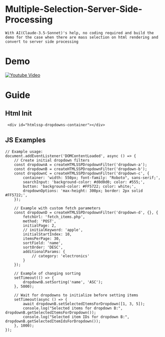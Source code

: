 # Multiple-Selection-Server-Side-Processing
    With AI(Claude-3.5-Sonnet)'s help, no coding required and build the demo for the case when there are mass selection on html rendering and convert to server side processing

# Demo
[![Youtube Video](https://img.youtube.com/vi/qu93nkFbcWY/maxresdefault.jpg)](https://www.youtube.com/watch?v=qu93nkFbcWY)

# Guide
## Html Init
     <div id="htmlssp-dropdowns-container"></div>
## JS Examples
    // Example usage:
    document.addEventListener('DOMContentLoaded', async () => {
        // Create initial dropdown filters
        const dropdownA = createHTMLSSPDropdownFilter('dropdown-a');
        const dropdownB = createHTMLSSPDropdownFilter('dropdown-b');
        const dropdownC = createHTMLSSPDropdownFilter('dropdown-c', {
            container: 'width: 550px; font-family: "Roboto", sans-serif;',
            searchInput: 'background-color: #d0d0d0; color: #555;',
            button: 'background-color: #FF5722; color: white;',
            dropdownOptions: 'max-height: 300px; border: 2px solid #FF5722;',
        });

        // Example with custom fetch parameters
        const dropdownD = createHTMLSSPDropdownFilter('dropdown-d', {}, {
            fetchUrl: 'fetch_items.php',
            method: 'POST',
            initialPage: 2,
            // initialKeyword: 'apple',
            initialStartIndex: 10,
            itemsPerPage: 30,
            sortField: 'name',
            sortOrder: 'DESC',
            additionalParams: {
                // category: 'electronics'
            }
        });

        // Example of changing sorting
        setTimeout(() => {
            dropdownB.setSorting('name', 'ASC');
        }, 5000);

        // Wait for dropdowns to initialize before setting items
        setTimeout(async () => {
            await dropdownB.setSelectedItemsForDropdown([1, 3, 5]);
            console.log("Selected items for dropdown B:", dropdownB.getSelectedItemsForDropdown());
            console.log("Selected item IDs for dropdown B:", dropdownB.getSelectedItemIdsForDropdown());
        }, 1000);
    });
    

    
    
